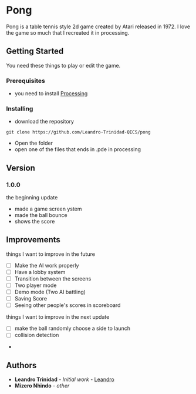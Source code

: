 # Pong

Pong is a table tennis style 2d game created by Atari released in 1972. I love the game so much that I recreated it in processing.

## Getting Started

You need these things to play or edit the game.

### Prerequisites

- you need to install [Processing](https://processing.org/)

### Installing

- download the repository

```
git clone https://github.com/Leandro-Trinidad-QECS/pong
```

- Open the folder
- open one of the files that ends in .pde in processing

## Version

### 1.0.0
the beginning update
- made a game screen ystem
- made the ball bounce
- shows the score
## Improvements
things I want to improve in the future

*   [ ] Make the AI work properly
*   [ ] Have a lobby system
*   [ ] Transition between the screens
*   [ ] Two player mode
*   [ ] Demo mode (Two AI battling)
*   [ ] Saving Score 
*   [ ] Seeing other people's scores in scoreboard

things I want to improve in the next update
*   [ ] make the ball randomly choose a side to launch
*   [ ] collision detection
*
## Authors

* **Leandro Trinidad** - *Initial work* - [Leandro](https://github.com/Leandro-Trinidad-QECS)
* **Mizero Nhindo** - *other* 
